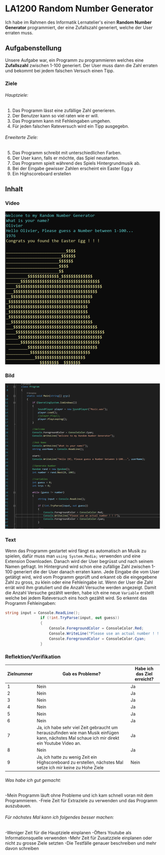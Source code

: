 # LA1200 Random Number Generator
Ich habe im Rahmen des Informatik Lernatelier's einen **Random Number Generator** programmiert, der eine Zufallszahl generiert, welche der User erraten muss.
## Aufgabenstellung
Unsere Aufgabe war, ein Programm zu programmieren welches eine **Zufallszahl** zwischen 1-100 generiert. Der User muss dann die Zahl erraten und bekommt bei jedem falschen Versuch einen Tipp.

### Ziele
###### Hauptziele:
1. Das Programm lässt eine zufällige Zahl generieren.
2. Der Benutzer kann so viel raten wie er will.
3. Das Programm kann mit Fehleingaben umgehen.
4. Für jeden falschen Rateversuch wird ein Tipp ausgegebn.

###### Erweiterte Ziele:
5. Das Programm schreibt mit unterschiedlichen Farben.
6. Der User kann, falls er möchte, das Spiel neustarten.
7. Das Programm spielt während des Spiels Hintergrundmusik ab.
8. Bei der Eingabe gewisser Zahlen erscheint ein Easter Egg.y
9. Ein Highscoreboard erstellen

## Inhalt

### Video

[![Zum Video!](https://github.com/oli-kis/oli-kis/blob/oli-kis/img/Video%20Thumbnail.png?raw=true)](https://youtu.be/rmw3Wywplo4)

### Bild

![Mein Programm!](https://github.com/oli-kis/oli-kis/blob/oli-kis/img/CodeImage.png?raw=true "CodeImage")

### Text

Wenn das Programm gestartet wird fängt es automatisch an Musik zu spielen, dafür muss man `using System.Media;` verwenden und eine Extension Downloaden. 
Danach wird der User begrüsst und nach seinem Namen gefragt. Im Hintergrund wird schon eine zufällige Zahl zwischen 1-100 generiert die der User danach erraten kann. 
Jede Eingabe die vom User getätigt wird, wird vom Programm geprüft und erkannt ob die eingegebene Zahl zu gross, zu klein oder eine Fehleingabe ist.
Wenn der User die Zahl errät wird ihm gratuliert und die Anzahl Versuche werden angezeigt. Damit die Anzahl Versuche gezählt werden, habe ich eine neue `Variable` erstellt welche bei jedem Rateversuch eins hoch gezählt wird.
So erkennt das Programm Fehleingaben:

```csharp
string input = Console.ReadLine();
                if (!int.TryParse(input, out guess))
                {
                    Console.ForegroundColor = ConsoleColor.Red;
                    Console.WriteLine("Please use an actual number ! ! !");
                    Console.ForegroundColor = ConsoleColor.Cyan;
                }
```

### Reflektion/Verifikation

| Zielnummer     | Gab es Probleme? | Habe ich das Ziel erreicht? |
| ----------- | ----------- | ------------|
| 1 | Nein       | Ja |
| 2 | Nein       | Ja |
| 3 | Nein       | Ja |
| 4 | Nein       | Ja |
| 5 | Nein       | Ja |
| 6 | Nein       | Ja |
| 7 | Ja, ich habe sehr viel Zeit gebraucht um herauszufinden wie man Musik einfügen kann, nächstes Mal schaue ich mir direkt ein Youtube Video an.        | Ja |
| 8 | Nein       | Ja |
| 9 | Ja, ich hatte zu wenig Zeit ein Highscoreboard zu erstellen, nächstes Mal setze ich mir keine zu Hohe Ziele      | Nein |

###### Was habe ich gut gemacht:
-Mein Programm läuft ohne Probleme und ich kam schnell voran mit dem Programmieren.
-Freie Zeit für Extraziele zu verwenden und das Programm auszubauen.

###### Für nächstes Mal kann ich folgendes besser machen:
-Weniger Zeit für die Hauptziele einplanen
-Öfters Youtube als Informationsquelle verwenden
-Mehr Zeit für Zusatzziele einplanen oder nicht zu grosse Ziele setzten
-Die Testfälle genauer beschreiben und mehr davon schreiben

